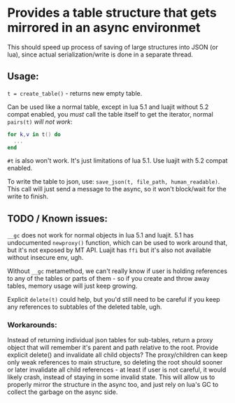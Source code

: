 # Provides a table structure that gets mirrored in an async environmet

This should speed up process of saving of large structures into JSON
(or lua), since actual serialization/write is done in a separate thread.

## Usage:

`t = create_table()` - returns new empty table.

Can be used like a normal table, except in lua 5.1 and luajit without
5.2 compat enabled, you *must* call the table itself to get the
iterator, normal `pairs(t)` *will not work*:

```lua
for k,v in t() do
  ...
end
```

`#t` is also won't work. It's just limitations of lua 5.1. Use luajit
with 5.2 compat enabled.

To write the table to json, use: `save_json(t, file_path, human_readable)`.
This call will just send a message to the async, so it won't
block/wait for the write to finish.

## TODO / Known issues:

`__gc` does not work for normal objects in lua 5.1 and luajit. 5.1 has
undocumented `newproxy()` function, which can be used to work around
that, but it's not exposed by MT API. Luajit has `ffi` but it's also
not available without insecure env, ugh.

Without `__gc` metamethod, we can't really know if user is holding
references to any of the tables or parts of them - so if you create
and throw away tables, memory usage will just keep growing.

Explicit `delete(t)` could help, but you'd still need to be careful if
you keep any references to subtables of the deleted table, ugh.

### Workarounds:
Instead of returning individual json tables for sub-tables, return a
proxy object that will remember it's parent and path relative to the
root. Provide explicit delete() and invalidate all child objects? The
proxy/children can keep only weak references to main structure, so
deleting the root should sooner or later invalidate all child
references - at least if user is not careful, it would likely crash,
instead of staying in some invalid state. This will allow us to
properly mirror the structure in the async too, and just rely on lua's
GC to collect the garbage on the async side.
